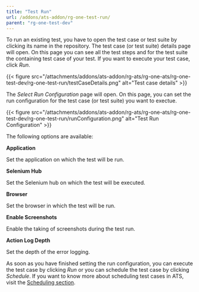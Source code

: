 ```yaml
---
title: "Test Run"
url: /addons/ats-addon/rg-one-test-run/
parent: "rg-one-test-dev"
---
```


To run an existing test, you have to open the test case or test suite by clicking its name in the repository.
The test case (or test suite) details page will open. On this page you can see all the test steps and for the test suite the containing test case of your test. If you want to execute your test case, click _Run_.

{{< figure src="/attachments/addons/ats-addon/rg-ats/rg-one-ats/rg-one-test-dev/rg-one-test-run/testCaseDetails.png" alt="Test case details" >}}

The _Select Run Configuration_ page will open. On this page, you can set the run configuration for the test case (or test suite) you want to exectue.

{{< figure src="/attachments/addons/ats-addon/rg-ats/rg-one-ats/rg-one-test-dev/rg-one-test-run/runConfiguration.png" alt="Test Run Configuration" >}}

The following options are available:

**Application**

Set the application on which the test will be run.

**Selenium Hub**

Set the Selenium hub on which the test will be executed.

**Browser**

Set the browser in which the test will be run.

**Enable Screenshots**

Enable the taking of screenshots during the test run.

**Action Log Depth**

Set the depth of the error logging.

As soon as you have finished setting the run configuration, you can execute the test case by clicking _Run_ or you can schedule the test case by clicking _Schedule_. If you want to know more about scheduling test cases in ATS, visit the [Scheduling section](/addons/ats-addon/rg-one-scheduling/).
